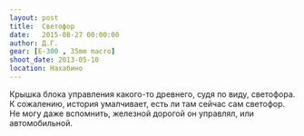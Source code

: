 ```yaml
---
layout: post
title:  Светофор
date:   2015-08-27 00:00:00
author: Д.Г.
gear: [E-300 , 35mm macro]
shoot_date: 2013-05-10
location: Нахабино
---
```


Крышка блока управления какого-то древнего, судя по виду, светофора. К сожалению, история умалчивает, есть ли там сейчас сам светофор. Не могу даже вспомнить, железной дорогой он управлял, или автомобильной.
